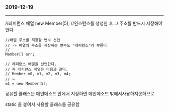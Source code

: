 ### 2019-12-19

---

 //레퍼런스 배열
    new Member[5]; //인스턴스를 생성한 후 그 주소를 반드시 저장해야한다.
    

    //배열 주소를 저장할 변수 선언
    // -> 배열의 주소를 저장하는 변수도 "레퍼런스"라 부른다.
    //
    Member[] arr;
    
    // 레퍼런스 배열을 선언한다.
    // 즉 레퍼런스 배열은 다음과 같다.
    // Member m0, m1, m2, m3, m4;
    // ㄴ
    m1 = new Member[5];



공유할 클래스는 메인메소드 안에서 지정하면 메인메소드 밖에서사용하지못하므로



static 을 붙여서 사용할 클래스를 공유함